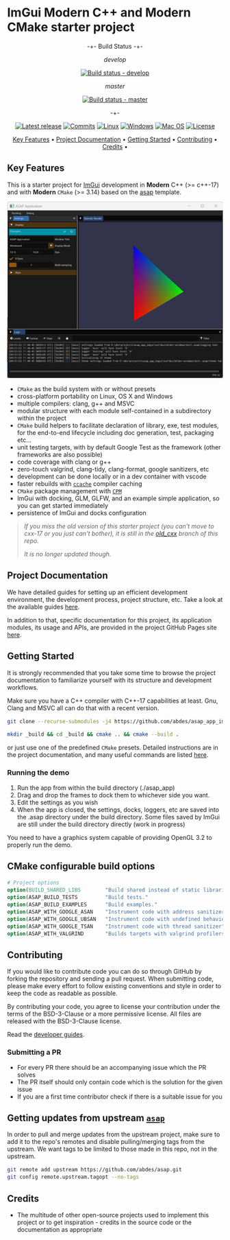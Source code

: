 # ImGui Modern C++ and Modern CMake starter project

<div align="center">

-+- Build Status -+-

_develop_

[![Build status - develop][build-status-develop-badge]][build-matrix]

_master_

[![Build status - master][build-status-master-badge]][build-matrix]

-+-

[![Latest release][release-badge]][latest-release]
[![Commits][last-commit-badge]][commits]
[![Linux][linux-badge]][latest-release]
[![Windows][windows-badge]][latest-release]
[![Mac OS][macos-badge]][latest-release]
[![License][license-badge]][license]

</div>

<p align="center">
  <a href="#key-features">Key Features</a> •
  <a href="#project-documentation">Project Documentation</a> •
  <a href="#getting-started">Getting Started</a> •
  <a href="#Contributing">Contributing</a> •
  <a href="#credits">Credits</a> •
</p>

## Key Features

This is a starter project for [ImGui](https://github.com/ocornut/imgui)
development in **Modern** C++ (>= c++-17) and with **Modern** `CMake` (>= 3.14)
based on the [asap](https://github.com/abdes/asap) template.

![Application Window](doc/_static/app-screenshot.png)

- `CMake` as the build system with or without presets
- cross-platform portability on Linux, OS X and Windows
- multiple compilers: clang, g++ and MSVC
- modular structure with each module self-contained in a subdirectory within the
  project
- `CMake` build helpers to facilitate declaration of library, exe, test modules,
  for the end-to-end lifecycle including doc generation, test, packaging etc...
- unit testing targets, with by default Google Test as the framework (other
  frameworks are also possible)
- code coverage with clang or g++
- zero-touch valgrind, clang-tidy, clang-format, google sanitizers, etc
- development can be done locally or in a dev container with vscode
- faster rebuilds with [`ccache`](https://ccache.dev) compiler caching
- `CMake` package management with [`CPM`](https://github.com/cpm-cmake/CPM.cmake)
- ImGui with docking, GLM, GLFW, and an example simple application, so you can
  get started immediately
- persistence of ImGui and docks configuration

> _If you miss the old version of this starter project (you can't move to cxx-17 or
you just can't bother), it is still in the
[old_cxx](https://github.com/abdes/asap_app_imgui/tree/old_cxx) branch of this
repo._
>
> _It is no longer updated though._

## Project Documentation

We have detailed guides for setting up an efficient development environment, the
development process, project structure, etc. Take a look at the available guides
[here](https://abdes.github.io/asap/asap_master/html/).

In addition to that, specific documentation for this project, its application
modules, its usage and APIs, are provided in the project GitHub Pages site
[here](https://abdes.github.io/asap_app_imgui/asap_app_imgui_master/html/index.html).

## Getting Started

It is strongly recommended that you take some time to browse the project
documentation to familiarize yourself with its structure and development
workflows.

Make sure you have a C++ compiler with C++-17 capabilities at least. Gnu, Clang
and MSVC all can do that with a recent version.

```bash
git clone --recurse-submodules -j4 https://github.com/abdes/asap_app_imgui.git
```

```bash
mkdir _build && cd _build && cmake .. && cmake --build .
```

or just use one of the predefined `CMake` presets. Detailed instructions are in
the project documentation, and many useful commands are listed
[here](https://abdes.github.io/asap/asap_master/html/getting-started/useful-commands.html).

### Running the demo

1. Run the app from within the build directory (./asap_app)
2. Drag and drop the frames to dock them to whichever side you want.
3. Edit the settings as you wish
4. When the app is closed, the settings, docks, loggers, etc are saved into
   the .asap directory under the build directory. Some files saved by ImGui
   are still under the build directory directly (work in progress)

You need to have a graphics system capable of providing OpenGL 3.2 to properly
run the demo.

## CMake configurable build options

```cmake
# Project options
option(BUILD_SHARED_LIBS        "Build shared instead of static libraries."              ON)
option(ASAP_BUILD_TESTS         "Build tests."                                           OFF)
option(ASAP_BUILD_EXAMPLES      "Build examples."                                        OFF)
option(ASAP_WITH_GOOGLE_ASAN    "Instrument code with address sanitizer"                 OFF)
option(ASAP_WITH_GOOGLE_UBSAN   "Instrument code with undefined behavior sanitizer"      OFF)
option(ASAP_WITH_GOOGLE_TSAN    "Instrument code with thread sanitizer"                  OFF)
option(ASAP_WITH_VALGRIND       "Builds targets with valgrind profilers added"           OFF)
```

## Contributing

If you would like to contribute code you can do so through GitHub by forking the
repository and sending a pull request. When submitting code, please make every
effort to follow existing conventions and style in order to keep the code as
readable as possible.

By contributing your code, you agree to license your contribution under the
terms of the BSD-3-Clause or a more permissive license. All files are released
with the BSD-3-Clause license.

Read the [developer guides](https://abdes.github.io/asap/asap_master/html/).

### Submitting a PR

- For every PR there should be an accompanying issue which the PR solves
- The PR itself should only contain code which is the solution for the given
  issue
- If you are a first time contributor check if there is a suitable issue for you

## Getting updates from upstream [`asap`](https://github.com/abdes/asap)

In order to pull and merge updates from the upstream project, make sure to add
it to the repo's remotes and disable pulling/merging tags from the upstream. We
want tags to be limited to those made in this repo, not in the upstream.

```bash
git remote add upstream https://github.com/abdes/asap.git
git config remote.upstream.tagopt --no-tags
```

## Credits

- The multitude of other open-source projects used to implement this project or
  to get inspiration - credits in the source code or the documentation as
  appropriate

[build-matrix]: https://github.com/abdes/asap_app_imgui/actions/workflows/cmake-build.yml
[build-status-develop-badge]: https://github.com/abdes/asap_app_imgui/actions/workflows/cmake-build.yml/badge.svg?branch=develop
[build-status-master-badge]: https://github.com/abdes/asap_app_imgui/actions/workflows/cmake-build.yml/badge.svg?branch=master
[commits]: https://github.com/abdes/asap_app_imgui/commits
[last-commit-badge]: https://img.shields.io/github/last-commit/abdes/asap_app_imgui
[latest-release]: https://github.com/abdes/asap_app_imgui/releases/latest
[license-badge]: https://img.shields.io/github/license/abdes/asap_app_imgui
[license]: https://opensource.org/licenses/BSD-3-Clause
[linux-badge]: https://img.shields.io/badge/OS-linux-blue
[macos-badge]: https://img.shields.io/badge/OS-macOS-blue
[release-badge]: https://img.shields.io/github/v/release/abdes/asap_app_imgui
[windows-badge]: https://img.shields.io/badge/OS-windows-blue
